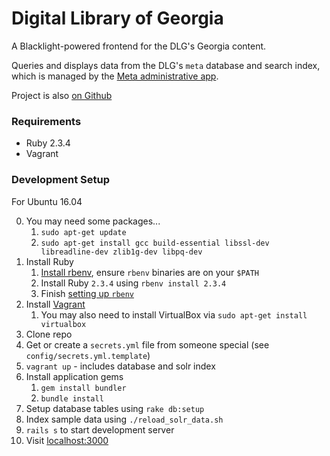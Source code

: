 # Digital Library of Georgia

A Blacklight-powered frontend for the DLG's Georgia content.

Queries and displays data from the DLG's `meta` database and search index, which is managed by the [Meta administrative app](https://github.com/GIL-GALILEO/meta).

Project is also [on Github](https://github.com/GIL-GALILEO/dlg/)

### Requirements

- Ruby 2.3.4
- Vagrant

### Development Setup

For Ubuntu 16.04

0. You may need some packages...
    1. `sudo apt-get update`
    2. `sudo apt-get install gcc build-essential libssl-dev libreadline-dev zlib1g-dev libpq-dev`
1. Install Ruby
    1. [Install rbenv](https://github.com/rbenv/rbenv-installer#rbenv-installer), ensure `rbenv` binaries are on your `$PATH`
    2. Install Ruby `2.3.4` using `rbenv install 2.3.4`
    3. Finish [setting up `rbenv`](https://github.com/rbenv/rbenv#installation)
2. Install [Vagrant](https://www.vagrantup.com/downloads.html)
    1. You may also need to install VirtualBox via `sudo apt-get install virtualbox`
3. Clone repo
4. Get or create a `secrets.yml` file from someone special (see `config/secrets.yml.template`)
5. `vagrant up` - includes database and solr index
6. Install application gems
    1. `gem install bundler`
    2. `bundle install`
7. Setup database tables using `rake db:setup`
8. Index sample data using `./reload_solr_data.sh`
9. `rails s` to start development server
10. Visit [localhost:3000](http://localhost:3000)
